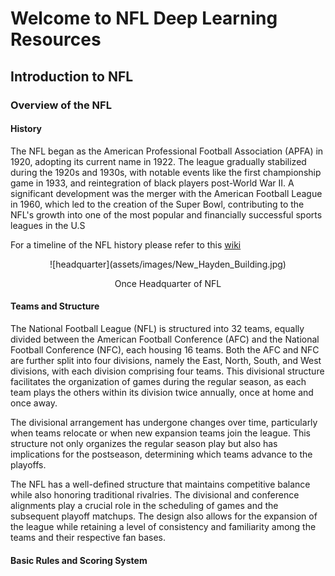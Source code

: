 # Welcome to NFL Deep Learning Resources

## Introduction to NFL

### Overview of the NFL

#### History

The NFL began as the American Professional Football Association (APFA) in 1920, adopting its current name in 1922. The league gradually stabilized during the 1920s and 1930s, with notable events like the first championship game in 1933, and reintegration of black players post-World War II. A significant development was the merger with the American Football League in 1960, which led to the creation of the Super Bowl, contributing to the NFL's growth into one of the most popular and financially successful sports leagues in the U.S

For a timeline of the NFL history please refer to this [wiki](https://en.wikipedia.org/wiki/Timeline_of_the_National_Football_League) 
<center>
![headquarter](assets/images/New_Hayden_Building.jpg)

Once Headquarter of NFL
</center>

#### Teams and Structure

The National Football League (NFL) is structured into 32 teams, equally divided between the American Football Conference (AFC) and the National Football Conference (NFC), each housing 16 teams​. Both the AFC and NFC are further split into four divisions, namely the East, North, South, and West divisions, with each division comprising four teams. This divisional structure facilitates the organization of games during the regular season, as each team plays the others within its division twice annually, once at home and once away​.

The divisional arrangement has undergone changes over time, particularly when teams relocate or when new expansion teams join the league​​. This structure not only organizes the regular season play but also has implications for the postseason, determining which teams advance to the playoffs.

The NFL has a well-defined structure that maintains competitive balance while also honoring traditional rivalries. The divisional and conference alignments play a crucial role in the scheduling of games and the subsequent playoff matchups. The design also allows for the expansion of the league while retaining a level of consistency and familiarity among the teams and their respective fan bases.

#### Basic Rules and Scoring System

